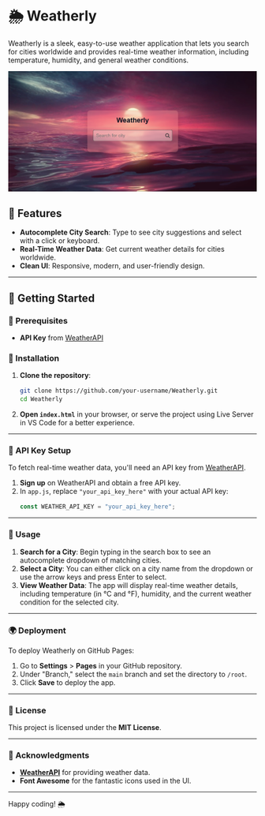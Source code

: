 # 🌦️ Weatherly

Weatherly is a sleek, easy-to-use weather application that lets you search for cities worldwide and provides real-time weather information, including temperature, humidity, and general weather conditions.

![Weatherly Preview](Assets/weatherly.png) <!-- Optional: Add a screenshot of your app -->

## 🌟 Features
- **Autocomplete City Search**: Type to see city suggestions and select with a click or keyboard.
- **Real-Time Weather Data**: Get current weather details for cities worldwide.
- **Clean UI**: Responsive, modern, and user-friendly design.

---

## 🚀 Getting Started

### 🔧 Prerequisites
- **API Key** from [WeatherAPI](https://www.weatherapi.com/)

### 📂 Installation

1. **Clone the repository**:
    ```bash
    git clone https://github.com/your-username/Weatherly.git
    cd Weatherly
    ```

2. **Open `index.html`** in your browser, or serve the project using Live Server in VS Code for a better experience.

---

### 🔑 API Key Setup

To fetch real-time weather data, you'll need an API key from [WeatherAPI](https://www.weatherapi.com/).

1. **Sign up** on WeatherAPI and obtain a free API key.
2. In `app.js`, replace `"your_api_key_here"` with your actual API key:
    ```javascript
    const WEATHER_API_KEY = "your_api_key_here";
    ```

---

### 🧩 Usage

1. **Search for a City**: Begin typing in the search box to see an autocomplete dropdown of matching cities.
2. **Select a City**: You can either click on a city name from the dropdown or use the arrow keys and press Enter to select.
3. **View Weather Data**: The app will display real-time weather details, including temperature (in °C and °F), humidity, and the current weather condition for the selected city.

---

### 🌍 Deployment

To deploy Weatherly on GitHub Pages:

1. Go to **Settings** > **Pages** in your GitHub repository.
2. Under "Branch," select the `main` branch and set the directory to `/root`.
3. Click **Save** to deploy the app.

---

### 📝 License

This project is licensed under the **MIT License**.

---

### 👥 Acknowledgments

- **[WeatherAPI](https://www.weatherapi.com/)** for providing weather data.
- **Font Awesome** for the fantastic icons used in the UI.

---

Happy coding! 🌦️

